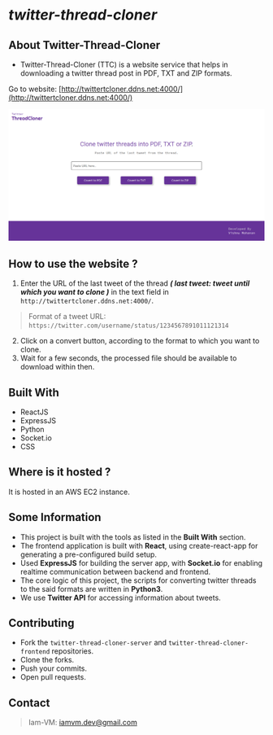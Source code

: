 # ***twitter-thread-cloner***

## About Twitter-Thread-Cloner

* Twitter-Thread-Cloner (TTC) is a website service that helps in downloading a twitter thread post in PDF, TXT and ZIP formats.

Go to website: [http://twittertcloner.ddns.net:4000/](http://twittertcloner.ddns.net:4000/)

![TTC Screenshot](https://github.com/Iam-VM/twitter-thread-cloner/blob/master/doc/ttc-screenshot.png?raw=true)

 
## How to use the website ?

1. Enter the URL of the last tweet of the thread ***( last tweet: tweet until which you want to clone )*** in the text field in ```http://twittertcloner.ddns.net:4000/```.
> Format of a tweet URL: <BR />```https://twitter.com/username/status/1234567891011121314```
2. Click on a convert button, according to the format to which you want to clone.
3. Wait for a few seconds, the processed file should be available to download within then.

## Built With

* ReactJS
* ExpressJS
* Python
* Socket.io
* CSS

## Where is it hosted ?

It is hosted in an AWS EC2 instance.

## Some Information
* This project is built with the tools as listed in the **Built With** section.
* The frontend application is built with **React**, using create-react-app for generating a pre-configured build setup.
* Used **ExpressJS** for building the server app, with **Socket.io** for enabling realtime communication between backend and frontend.
* The core logic of this project, the scripts for converting twitter threads to the said formats are written in **Python3**.
* We use **Twitter API** for accessing information about tweets.

## Contributing
* Fork the ```twitter-thread-cloner-server``` and ```twitter-thread-cloner-frontend``` repositories.
* Clone the forks.
* Push your commits.
* Open pull requests.


## Contact
> Iam-VM: iamvm.dev@gmail.com

